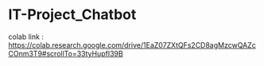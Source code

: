 # IT-Project_Chatbot

colab link : https://colab.research.google.com/drive/1EaZ07ZXtQFs2CD8agMzcwQAZcCOnm3T9#scrollTo=33tyHupfI39B
